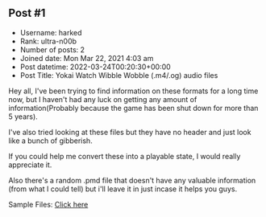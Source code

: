 ## Post #1
- Username: harked
- Rank: ultra-n00b
- Number of posts: 2
- Joined date: Mon Mar 22, 2021 4:03 am
- Post datetime: 2022-03-24T00:20:30+00:00
- Post Title: Yokai Watch Wibble Wobble (.m4/.og) audio files

Hey all, I've been trying to find information on these formats for a long time now, but I haven't had any luck on getting any amount of information(Probably because the game has been shut down for more than 5 years).

I've also tried looking at these files but they have no header and just look like a bunch of gibberish.

If you could help me convert these into a playable state, I would really appreciate it.

Also there's a random .pmd file that doesn't have any valuable information (from what I could tell) but i'll leave it in just incase it helps you guys.

Sample Files: [Click here](https://mega.nz/folder/SpRTyaiS#L4X62Wy0vLupcjUvzZELCw)
